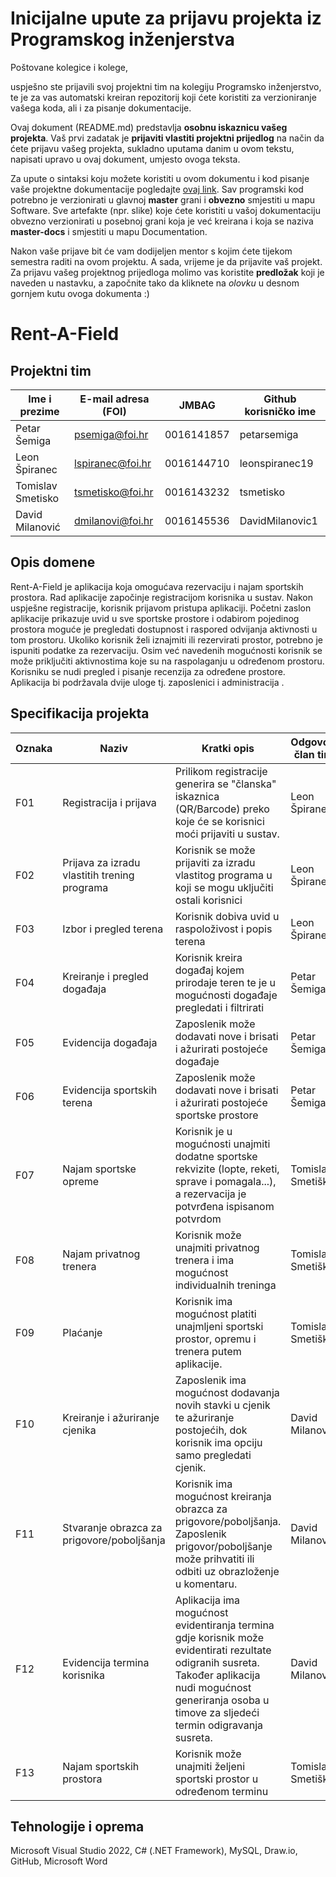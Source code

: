 # Inicijalne upute za prijavu projekta iz Programskog inženjerstva

Poštovane kolegice i kolege, 

uspješno ste prijavili svoj projektni tim na kolegiju Programsko inženjerstvo, te je za vas automatski kreiran repozitorij koji ćete koristiti za verzioniranje vašega koda, ali i za pisanje dokumentacije.

Ovaj dokument (README.md) predstavlja **osobnu iskaznicu vašeg projekta**. Vaš prvi zadatak je **prijaviti vlastiti projektni prijedlog** na način da ćete prijavu vašeg projekta, sukladno uputama danim u ovom tekstu, napisati upravo u ovaj dokument, umjesto ovoga teksta.

Za upute o sintaksi koju možete koristiti u ovom dokumentu i kod pisanje vaše projektne dokumentacije pogledajte [ovaj link](https://guides.github.com/features/mastering-markdown/).
Sav programski kod potrebno je verzionirati u glavnoj **master** grani i **obvezno** smjestiti u mapu Software. Sve artefakte (npr. slike) koje ćete koristiti u vašoj dokumentaciju obvezno verzionirati u posebnoj grani koja je već kreirana i koja se naziva **master-docs** i smjestiti u mapu Documentation.

Nakon vaše prijave bit će vam dodijeljen mentor s kojim ćete tijekom semestra raditi na ovom projektu. A sada, vrijeme je da prijavite vaš projekt. Za prijavu vašeg projektnog prijedloga molimo vas koristite **predložak** koji je naveden u nastavku, a započnite tako da kliknete na *olovku* u desnom gornjem kutu ovoga dokumenta :) 

# Rent-A-Field


## Projektni tim

Ime i prezime | E-mail adresa (FOI) | JMBAG | Github korisničko ime
------------  | ------------------- | ----- | ---------------------
Petar Šemiga | psemiga@foi.hr | 0016141857 | petarsemiga
Leon Špiranec | lspiranec@foi.hr | 0016144710 | leonspiranec19
Tomislav Smetisko | tsmetisko@foi.hr | 0016143232 | tsmetisko
David Milanović | dmilanovi@foi.hr | 0016145536 | DavidMilanovic1

## Opis domene
Rent-A-Field je aplikacija koja omogućava rezervaciju i najam sportskih prostora. Rad aplikacije započinje registracijom korisnika u sustav. 
Nakon uspješne registracije, korisnik prijavom pristupa aplikaciji. 
Početni zaslon aplikacije prikazuje uvid u sve sportske prostore i odabirom pojedinog prostora moguće je pregledati dostupnost i raspored odvijanja aktivnosti u tom prostoru. 
Ukoliko korisnik želi iznajmiti ili rezervirati prostor, potrebno je ispuniti podatke za rezervaciju. 
Osim već navedenih mogućnosti korisnik se može priključiti aktivnostima koje su na raspolaganju u određenom prostoru. 
Korisniku se nudi pregled i pisanje recenzija za određene prostore. 
Aplikacija bi podržavala dvije uloge tj. zaposlenici i administracija .

## Specifikacija projekta
Oznaka | Naziv | Kratki opis | Odgovorni član tima
------ | ----- | ----------- | -------------------
F01 | Registracija i prijava| Prilikom registracije generira se "članska" iskaznica (QR/Barcode) preko koje će se korisnici moći prijaviti u sustav. | Leon Špiranec
F02 | Prijava za izradu vlastitih trening programa | Korisnik se može prijaviti za izradu vlastitog programa u koji se mogu uključiti ostali korisnici | Leon Špiranec
F03 | Izbor i pregled terena | Korisnik dobiva uvid u raspoloživost i popis terena | Leon Špiranec
F04 | Kreiranje i pregled događaja | Korisnik kreira događaj kojem prirodaje teren te je u mogućnosti događaje pregledati i filtrirati | Petar Šemiga
F05 | Evidencija događaja | Zaposlenik može dodavati nove i brisati i ažurirati postojeće događaje | Petar Šemiga
F06 | Evidencija sportskih terena | Zaposlenik može dodavati nove i brisati i ažurirati postojeće sportske prostore | Petar Šemiga
F07 | Najam sportske opreme | Korisnik je u mogućnosti unajmiti dodatne sportske rekvizite (lopte, reketi, sprave i pomagala...), a rezervacija je potvrđena ispisanom potvrdom | Tomislav Smetiško
F08 | Najam privatnog trenera | Korisnik može unajmiti privatnog trenera i ima mogućnost individualnih treninga | Tomislav Smetiško
F09 | Plaćanje | Korisnik ima mogućnost platiti unajmljeni sportski prostor, opremu i trenera putem aplikacije. | Tomislav Smetiško
F10 | Kreiranje i ažuriranje cjenika | Zaposlenik ima mogućnost dodavanja novih stavki u cjenik te ažuriranje postojećih, dok korisnik ima opciju samo pregledati cjenik. | David Milanović
F11 | Stvaranje obrazca za prigovore/poboljšanja | Korisnik ima mogućnost kreiranja obrazca za prigovore/poboljšanja. Zaposlenik prigovor/poboljšanje može prihvatiti ili odbiti uz obrazloženje u komentaru. | David Milanović
F12 | Evidencija termina korisnika | Aplikacija ima mogućnost evidentiranja termina gdje korisnik može evidentirati rezultate odigranih susreta. Također aplikacija nudi mogućnost generiranja osoba u timove za sljedeći termin odigravanja susreta. | David Milanović
F13 | Najam sportskih prostora | Korisnik može unajmiti željeni sportski prostor u određenom terminu | Tomislav Smetiško



## Tehnologije i oprema
Microsoft Visual Studio 2022, C# (.NET Framework), MySQL, Draw.io, GitHub, Microsoft Word
